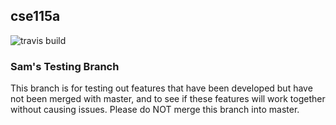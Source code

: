 ## cse115a

![travis build](https://travis-ci.org/ntjandra/cse115a.svg?branch=master)

### Sam's Testing Branch
This branch is for testing out features that have been developed but have not been merged with master, and to see if these features will work together without causing issues. Please do NOT merge this branch into master.